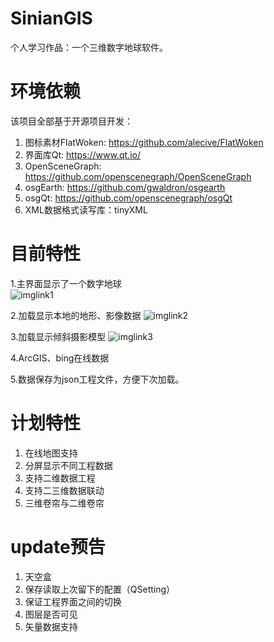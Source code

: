 # SinianGIS
个人学习作品：一个三维数字地球软件。

# 环境依赖
该项目全部基于开源项目开发：

1. 图标素材FlatWoken: https://github.com/alecive/FlatWoken
2. 界面库Qt: https://www.qt.io/
3. OpenSceneGraph: https://github.com/openscenegraph/OpenSceneGraph
4. osgEarth: https://github.com/gwaldron/osgearth
5. osgQt: https://github.com/openscenegraph/osgQt
6. XML数据格式读写库：tinyXML

# 目前特性
1.主界面显示了一个数字地球      
![imglink1]

2.加载显示本地的地形、影像数据
![imglink2]

3.加载显示倾斜摄影模型
![imglink3]

4.ArcGIS、bing在线数据
   
5.数据保存为json工程文件，方便下次加载。

# 计划特性
1. 在线地图支持
2. 分屏显示不同工程数据
3. 支持二维数据工程
4. 支持二三维数据联动
5. 三维卷帘与二维卷帘

# update预告
1. 天空盒
2. 保存读取上次留下的配置（QSetting）
3. 保证工程界面之间的切换
4. 图层是否可见
5. 矢量数据支持

[imglink1]:https://raw.githubusercontent.com/fafa1899/SinianGIS/master/README/1.PNG
[imglink2]:https://raw.githubusercontent.com/fafa1899/SinianGIS/master/README/2.PNG
[imglink3]:https://raw.githubusercontent.com/fafa1899/SinianGIS/master/README/3.PNG